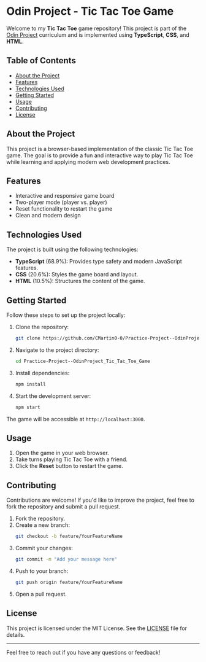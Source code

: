 # Odin Project - Tic Tac Toe Game 

Welcome to my **Tic Tac Toe** game repository! This project is part of the [Odin Project](https://www.theodinproject.com/lessons/node-path-javascript-tic-tac-toe) curriculum and is implemented using **TypeScript**, **CSS**, and **HTML**.

## Table of Contents

- [About the Project](#about-the-project)
- [Features](#features)
- [Technologies Used](#technologies-used)
- [Getting Started](#getting-started)
- [Usage](#usage)
- [Contributing](#contributing)
- [License](#license)

## About the Project

This project is a browser-based implementation of the classic Tic Tac Toe game. The goal is to provide a fun and interactive way to play Tic Tac Toe while learning and applying modern web development practices.

## Features

- Interactive and responsive game board
- Two-player mode (player vs. player)
- Reset functionality to restart the game
- Clean and modern design

## Technologies Used

The project is built using the following technologies:

- **TypeScript** (68.9%): Provides type safety and modern JavaScript features.
- **CSS** (20.6%): Styles the game board and layout.
- **HTML** (10.5%): Structures the content of the game.

## Getting Started

Follow these steps to set up the project locally:

1. Clone the repository:
   ```bash
   git clone https://github.com/CMartin0-0/Practice-Project--OdinProject_Tic_Tac_Toe_Game.git
   ```
2. Navigate to the project directory:
   ```bash
   cd Practice-Project--OdinProject_Tic_Tac_Toe_Game
   ```
3. Install dependencies:
   ```bash
   npm install
   ```
4. Start the development server:
   ```bash
   npm start
   ```

The game will be accessible at `http://localhost:3000`.

## Usage

1. Open the game in your web browser.
2. Take turns playing Tic Tac Toe with a friend.
3. Click the **Reset** button to restart the game.

## Contributing

Contributions are welcome! If you'd like to improve the project, feel free to fork the repository and submit a pull request.

1. Fork the repository.
2. Create a new branch:
   ```bash
   git checkout -b feature/YourFeatureName
   ```
3. Commit your changes:
   ```bash
   git commit -m "Add your message here"
   ```
4. Push to your branch:
   ```bash
   git push origin feature/YourFeatureName
   ```
5. Open a pull request.

## License

This project is licensed under the MIT License. See the [LICENSE](LICENSE) file for details.

---

Feel free to reach out if you have any questions or feedback!
